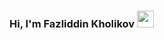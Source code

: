 ### Hi, I'm Fazliddin Kholikov <img src = "https://media.giphy.com/media/hvRJCLFzcasrR4ia7z/giphy.gif" width = "27px">

<!--
**fazliddin0506/fazliddin0506** is a ✨ _special_ ✨ repository because its `README.md` (this file) appears on your GitHub profile.

Here are some ideas to get you started:

- 🔭 I’m currently working on ...
- 🌱 I’m currently learning ...
- 👯 I’m looking to collaborate on ...
- 🤔 I’m looking for help with ...
- 💬 Ask me about ...
- 📫 How to reach me: ...
- 😄 Pronouns: ...
- ⚡ Fun fact: ...
-->
